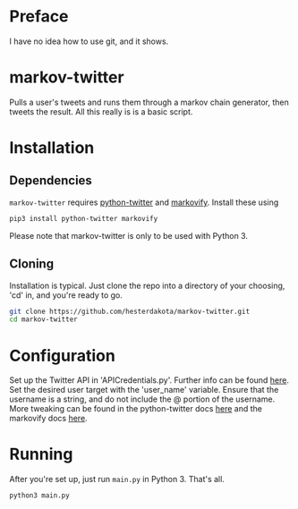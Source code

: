 # Preface
I have no idea how to use git, and it shows.

# markov-twitter
Pulls a user's tweets and runs them through a markov chain generator, then tweets the result. All this really is is a basic script.

# Installation
## Dependencies
`markov-twitter` requires [python-twitter](https://github.com/bear/python-twitter) and [markovify](https://github.com/jsvine/markovify). Install these using
```bash
pip3 install python-twitter markovify
```
Please note that markov-twitter is only to be used with Python 3.
## Cloning
Installation is typical. Just clone the repo into a directory of your choosing, 'cd' in, and you're ready to go.
```bash
git clone https://github.com/hesterdakota/markov-twitter.git
cd markov-twitter
```

# Configuration
Set up the Twitter API in 'APICredentials.py'. Further info can be found [here](https://github.com/bear/python-twitter#api).
Set the desired user target with the 'user_name' variable. Ensure that the username is a string, and do not include the @ portion of the username.
More tweaking can be found in the python-twitter docs [here](https://python-twitter.readthedocs.io/en/latest/) and the markovify docs [here](https://github.com/jsvine/markovify).

# Running
After you're set up, just run `main.py` in Python 3. That's all.
```bash
python3 main.py
```
